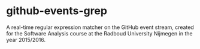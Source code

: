 # github-events-grep
A real-time regular expression matcher on the GitHub event stream, created for the Software Analysis course at the Radboud University Nijmegen in the year 2015/2016.
